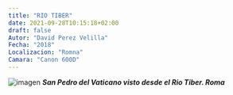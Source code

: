 ```yaml
---
title: "RIO TIBER"
date: 2021-09-28T10:15:18+02:00
draft: false
Autor: "David Perez Velilla"
Fecha: "2018"
Localizacion: "Romna"
Camara: "Canon 600D"
---
```


![imagen](/img/10.jpg)
***San Pedro del Vaticano visto desde el Rio Tiber. Roma***